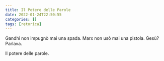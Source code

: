 ```yaml
---
title: Il Potere delle Parole
date: 2022-01-24T22:50:55
categories: []
tags: [retorica]
---
```


Gandhi non impugnò mai una spada. Marx non usò mai una pistola. Gesù? Parlava.

Il potere delle parole.
